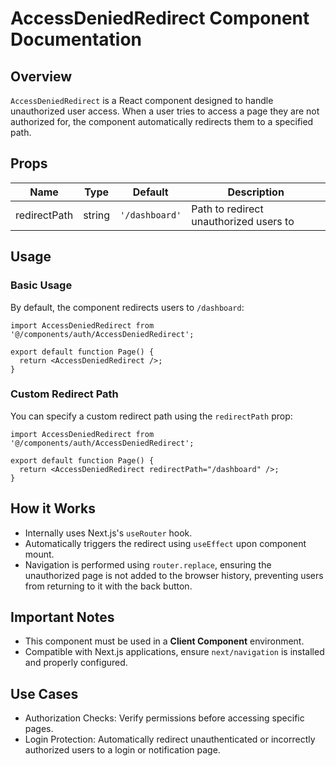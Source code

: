 # AccessDeniedRedirect Component Documentation

## Overview

`AccessDeniedRedirect` is a React component designed to handle unauthorized user access. When a user tries to access a page they are not authorized for, the component automatically redirects them to a specified path.

## Props

| Name         | Type   | Default        | Description                            |
| ------------ | ------ | -------------- | -------------------------------------- |
| redirectPath | string | `'/dashboard'` | Path to redirect unauthorized users to |

## Usage

### Basic Usage

By default, the component redirects users to `/dashboard`:

```tsx
import AccessDeniedRedirect from '@/components/auth/AccessDeniedRedirect';

export default function Page() {
  return <AccessDeniedRedirect />;
}
```

### Custom Redirect Path

You can specify a custom redirect path using the `redirectPath` prop:

```tsx
import AccessDeniedRedirect from '@/components/auth/AccessDeniedRedirect';

export default function Page() {
  return <AccessDeniedRedirect redirectPath="/dashboard" />;
}
```

## How it Works

- Internally uses Next.js's `useRouter` hook.
- Automatically triggers the redirect using `useEffect` upon component mount.
- Navigation is performed using `router.replace`, ensuring the unauthorized page is not added to the browser history, preventing users from returning to it with the back button.

## Important Notes

- This component must be used in a **Client Component** environment.
- Compatible with Next.js applications, ensure `next/navigation` is installed and properly configured.

## Use Cases

- Authorization Checks: Verify permissions before accessing specific pages.
- Login Protection: Automatically redirect unauthenticated or incorrectly authorized users to a login or notification page.
